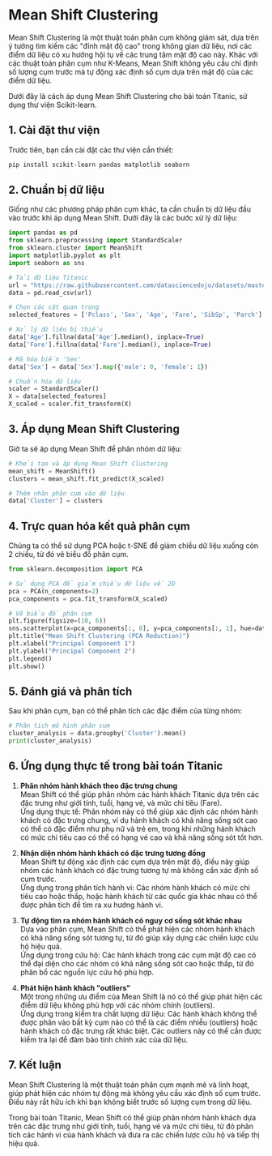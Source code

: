 # Mean Shift Clustering

Mean Shift Clustering là một thuật toán phân cụm không giám sát, dựa trên ý tưởng tìm kiếm các "đỉnh mật độ cao" trong không gian dữ liệu, nơi các điểm dữ liệu có xu hướng hội tụ về các trung tâm mật độ cao này. Khác với các thuật toán phân cụm như K-Means, Mean Shift không yêu cầu chỉ định số lượng cụm trước mà tự động xác định số cụm dựa trên mật độ của các điểm dữ liệu.

Dưới đây là cách áp dụng Mean Shift Clustering cho bài toán Titanic, sử dụng thư viện Scikit-learn.

## 1. Cài đặt thư viện

Trước tiên, bạn cần cài đặt các thư viện cần thiết:

```bash
pip install scikit-learn pandas matplotlib seaborn
```

## 2. Chuẩn bị dữ liệu

Giống như các phương pháp phân cụm khác, ta cần chuẩn bị dữ liệu đầu vào trước khi áp dụng Mean Shift. Dưới đây là các bước xử lý dữ liệu:

```python
import pandas as pd
from sklearn.preprocessing import StandardScaler
from sklearn.cluster import MeanShift
import matplotlib.pyplot as plt
import seaborn as sns

# Tải dữ liệu Titanic
url = "https://raw.githubusercontent.com/datasciencedojo/datasets/master/titanic.csv"
data = pd.read_csv(url)

# Chọn các cột quan trọng
selected_features = ['Pclass', 'Sex', 'Age', 'Fare', 'SibSp', 'Parch']

# Xử lý dữ liệu bị thiếu
data['Age'].fillna(data['Age'].median(), inplace=True)
data['Fare'].fillna(data['Fare'].median(), inplace=True)

# Mã hóa biến 'Sex'
data['Sex'] = data['Sex'].map({'male': 0, 'female': 1})

# Chuẩn hóa dữ liệu
scaler = StandardScaler()
X = data[selected_features]
X_scaled = scaler.fit_transform(X)
```

## 3. Áp dụng Mean Shift Clustering

Giờ ta sẽ áp dụng Mean Shift để phân nhóm dữ liệu:

```python
# Khởi tạo và áp dụng Mean Shift Clustering
mean_shift = MeanShift()
clusters = mean_shift.fit_predict(X_scaled)

# Thêm nhãn phân cụm vào dữ liệu
data['Cluster'] = clusters
```

## 4. Trực quan hóa kết quả phân cụm

Chúng ta có thể sử dụng PCA hoặc t-SNE để giảm chiều dữ liệu xuống còn 2 chiều, từ đó vẽ biểu đồ phân cụm.

```python
from sklearn.decomposition import PCA

# Sử dụng PCA để giảm chiều dữ liệu về 2D
pca = PCA(n_components=2)
pca_components = pca.fit_transform(X_scaled)

# Vẽ biểu đồ phân cụm
plt.figure(figsize=(10, 6))
sns.scatterplot(x=pca_components[:, 0], y=pca_components[:, 1], hue=data['Cluster'], palette='viridis', s=100)
plt.title("Mean Shift Clustering (PCA Reduction)")
plt.xlabel("Principal Component 1")
plt.ylabel("Principal Component 2")
plt.legend()
plt.show()
```

## 5. Đánh giá và phân tích

Sau khi phân cụm, bạn có thể phân tích các đặc điểm của từng nhóm:

```python
# Phân tích mô hình phân cụm
cluster_analysis = data.groupby('Cluster').mean()
print(cluster_analysis)
```

## 6. Ứng dụng thực tế trong bài toán Titanic

1. **Phân nhóm hành khách theo đặc trưng chung**  
   Mean Shift có thể giúp phân nhóm các hành khách Titanic dựa trên các đặc trưng như giới tính, tuổi, hạng vé, và mức chi tiêu (Fare).  
   Ứng dụng thực tế: Phân nhóm này có thể giúp xác định các nhóm hành khách có đặc trưng chung, ví dụ hành khách có khả năng sống sót cao có thể có đặc điểm như phụ nữ và trẻ em, trong khi những hành khách có mức chi tiêu cao có thể có hạng vé cao và khả năng sống sót tốt hơn.

2. **Nhận diện nhóm hành khách có đặc trưng tương đồng**  
   Mean Shift tự động xác định các cụm dựa trên mật độ, điều này giúp nhóm các hành khách có đặc trưng tương tự mà không cần xác định số cụm trước.  
   Ứng dụng trong phân tích hành vi: Các nhóm hành khách có mức chi tiêu cao hoặc thấp, hoặc hành khách từ các quốc gia khác nhau có thể được phân tích để tìm ra xu hướng hành vi.

3. **Tự động tìm ra nhóm hành khách có nguy cơ sống sót khác nhau**  
   Dựa vào phân cụm, Mean Shift có thể phát hiện các nhóm hành khách có khả năng sống sót tương tự, từ đó giúp xây dựng các chiến lược cứu hộ hiệu quả.  
   Ứng dụng trong cứu hộ: Các hành khách trong các cụm mật độ cao có thể đại diện cho các nhóm có khả năng sống sót cao hoặc thấp, từ đó phân bổ các nguồn lực cứu hộ phù hợp.

4. **Phát hiện hành khách "outliers"**  
   Một trong những ưu điểm của Mean Shift là nó có thể giúp phát hiện các điểm dữ liệu không phù hợp với các nhóm chính (outliers).  
   Ứng dụng trong kiểm tra chất lượng dữ liệu: Các hành khách không thể được phân vào bất kỳ cụm nào có thể là các điểm nhiễu (outliers) hoặc hành khách có đặc trưng rất khác biệt. Các outliers này có thể cần được kiểm tra lại để đảm bảo tính chính xác của dữ liệu.

## 7. Kết luận

Mean Shift Clustering là một thuật toán phân cụm mạnh mẽ và linh hoạt, giúp phát hiện các nhóm tự động mà không yêu cầu xác định số cụm trước. Điều này rất hữu ích khi bạn không biết trước số lượng cụm trong dữ liệu.

Trong bài toán Titanic, Mean Shift có thể giúp phân nhóm hành khách dựa trên các đặc trưng như giới tính, tuổi, hạng vé và mức chi tiêu, từ đó phân tích các hành vi của hành khách và đưa ra các chiến lược cứu hộ và tiếp thị hiệu quả.

